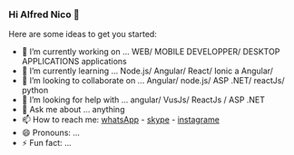 ### Hi Alfred Nico 👋


Here are some ideas to get you started:

- 🔭 I’m currently working on ... WEB/ MOBILE DEVELOPPER/ DESKTOP APPLICATIONS applications
- 🌱 I’m currently learning ... Node.js/ Angular/ React/ Ionic a Angular/ 
- 👯 I’m looking to collaborate on ... Angular/ node.js/ ASP .NET/ reactJs/ python
- 🤔 I’m looking for help with ... angular/ VusJs/ ReactJs / ASP .NET
- 💬 Ask me about ... anything
- 📫 How to reach me: [whatsApp](+261341557275) - [skype](+261341557275)  - [instagrame](Alfred.nico.09) 
- 😄 Pronouns: ...
- ⚡ Fun fact: ...
